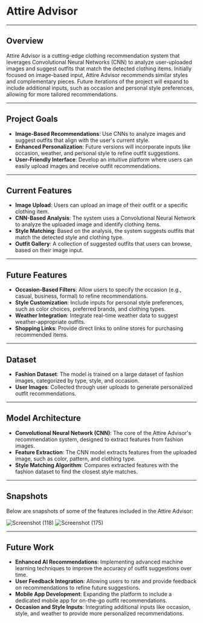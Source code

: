 # **Attire Advisor**

---

## **Overview**

Attire Advisor is a cutting-edge clothing recommendation system that leverages Convolutional Neural Networks (CNN) to analyze user-uploaded images and suggest outfits that match the detected clothing items. Initially focused on image-based input, Attire Advisor recommends similar styles and complementary pieces. Future iterations of the project will expand to include additional inputs, such as occasion and personal style preferences, allowing for more tailored recommendations.

---

## **Project Goals**

- **Image-Based Recommendations**: Use CNNs to analyze images and suggest outfits that align with the user's current style.
- **Enhanced Personalization**: Future versions will incorporate inputs like occasion, weather, and personal style to refine outfit suggestions.
- **User-Friendly Interface**: Develop an intuitive platform where users can easily upload images and receive outfit recommendations.

---

## **Current Features**

- **Image Upload**: Users can upload an image of their outfit or a specific clothing item.
- **CNN-Based Analysis**: The system uses a Convolutional Neural Network to analyze the uploaded image and identify clothing items.
- **Style Matching**: Based on the analysis, the system suggests outfits that match the detected style and clothing type.
- **Outfit Gallery**: A collection of suggested outfits that users can browse, based on their image input.

---

## **Future Features**

- **Occasion-Based Filters**: Allow users to specify the occasion (e.g., casual, business, formal) to refine recommendations.
- **Style Customization**: Include inputs for personal style preferences, such as color choices, preferred brands, and clothing types.
- **Weather Integration**: Integrate real-time weather data to suggest weather-appropriate outfits.
- **Shopping Links**: Provide direct links to online stores for purchasing recommended items.

---

## **Dataset**

- **Fashion Dataset**: The model is trained on a large dataset of fashion images, categorized by type, style, and occasion.
- **User Images**: Collected through user uploads to generate personalized outfit recommendations.

---

## **Model Architecture**

- **Convolutional Neural Network (CNN)**: The core of the Attire Advisor's recommendation system, designed to extract features from fashion images.
- **Feature Extraction**: The CNN model extracts features from the uploaded image, such as color, pattern, and clothing type.
- **Style Matching Algorithm**: Compares extracted features with the fashion dataset to find the closest style matches.

---

## **Snapshots**

Below are snapshots of some of the features included in the Attire Advisor:

![Screenshot (118)](https://github.com/user-attachments/assets/a6305b2d-1807-4997-a575-51942e2b962d)
![Screenshot (175)](https://github.com/user-attachments/assets/f353bb6e-9578-4315-a5bb-f48465256548)



---

## **Future Work**

- **Enhanced AI Recommendations**: Implementing advanced machine learning techniques to improve the accuracy of outfit suggestions over time.
- **User Feedback Integration**: Allowing users to rate and provide feedback on recommendations to refine future suggestions.
- **Mobile App Development**: Expanding the platform to include a dedicated mobile app for on-the-go outfit recommendations.
- **Occasion and Style Inputs**: Integrating additional inputs like occasion, style, and weather to provide more personalized recommendations.
